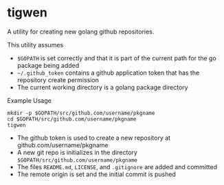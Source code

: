 # tigwen

A utility for creating new golang github repositories.

This utility assumes
 * `$GOPATH` is set correctly and that it is part of the current path for the go package being added
 * `~/.github_token` contains a github application token that has the repository create permission
 * The current working directory is a golang package directory

 Example Usage

 ```
 mkdir -p $GOPATH/src/github.com/username/pkgname
 cd $GOPATH/src/github.com/username/pkgname
 tigwen
 ```

 * The github token is used to create a new repository at github.com/username/pkgname
 * A new git repo is initializes in the directory `$GOPATH/src/github.com/username/pkgname`
 * The files `README.md`, `LICENSE`, and `.gitignore` are added and committed
 * The remote origin is set and the initial commit is pushed


